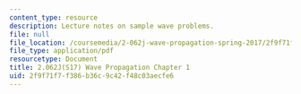 ```yaml
---
content_type: resource
description: Lecture notes on sample wave problems.
file: null
file_location: /coursemedia/2-062j-wave-propagation-spring-2017/2f9f71f7f386b36c9c42f48c03aecfe6_MIT2_062J_S17_Chap1.pdf
file_type: application/pdf
resourcetype: Document
title: 2.062J(S17) Wave Propagation Chapter 1
uid: 2f9f71f7-f386-b36c-9c42-f48c03aecfe6
---
```

